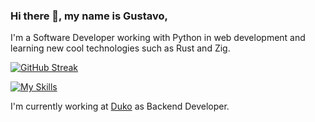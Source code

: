 ### Hi there 👋, my name is Gustavo,
I'm a Software Developer working with Python in web development
and learning new cool technologies such as Rust and Zig.

[![GitHub Streak](https://streak-stats.demolab.com/?user=guscardvs&theme=radical)](https://git.io/streak-stats)

[![My Skills](https://skillicons.dev/icons?i=python,js,go,fastapi,django,linux,mysql,aws)](https://skillicons.dev)

I'm currently working at [Duko](https://duko.com.br) as Backend Developer.
